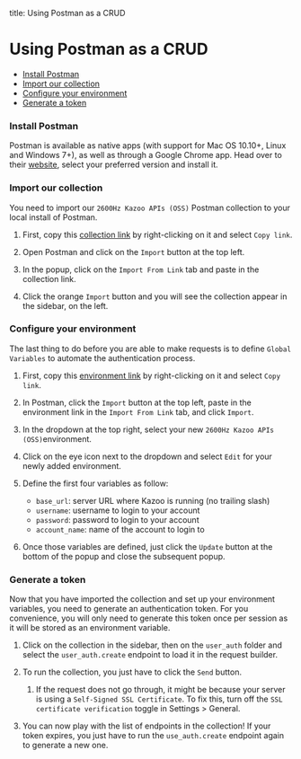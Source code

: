 title: Using Postman as a CRUD

# Using Postman as a CRUD

* [Install Postman](#install-postman)
* [Import our collection](#import-our-collection)
* [Configure your environment](#configure-your-environment)
* [Generate a token](#generate-a-token)

### Install Postman

Postman is available as native apps (with support for Mac OS 10.10+, Linux and Windows 7+), as well as through a Google Chrome app. Head over to their [website](https://www.getpostman.com/apps), select your preferred version and install it.

### Import our collection

You need to import our `2600Hz Kazoo APIs (OSS)` Postman collection to your local install of Postman.

1. First, copy this [collection link][collection] by right-clicking on it and select `Copy link`.

1. Open Postman and click on the `Import` button at the top left.

1. In the popup, click on the `Import From Link` tab and paste in the collection link.

1. Click the orange `Import` button and you will see the collection appear in the sidebar, on the left.

### Configure your environment

The last thing to do before you are able to make requests is to define `Global Variables` to automate the authentication process.

1. First, copy this [environment link][environment] by right-clicking on it and select `Copy link`.

1. In Postman, click the `Import` button at the top left, paste in the environment link in the `Import From Link` tab, and click `Import`.

1. In the dropdown at the top right, select your new `2600Hz Kazoo APIs (OSS)`environment.

1. Click on the eye icon next to the dropdown and select `Edit` for your newly added environment.

1. Define the first four variables as follow:
    - `base_url`: server URL where Kazoo is running (no trailing slash)
    - `username`: username to login to your account
    - `password`: password to login to your account
    - `account_name`: name of the account to login to

1. Once those variables are defined, just click the `Update` button at the bottom of the popup and close the subsequent popup.

### Generate a token

Now that you have imported the collection and set up your environment variables, you need to generate an authentication token. For you convenience, you will only need to generate this token once per session as it will be stored as an environment variable.

1. Click on the collection in the sidebar, then on the `user_auth` folder and select the `user_auth.create` endpoint to load it in the request builder.

1. To run the collection, you just have to click the `Send` button.
    1. If the request does not go through, it might be because your server is using a `Self-Signed SSL Certificate`. To fix this, turn off the `SSL certificate verification` toggle in Settings > General.

1. You can now play with the list of endpoints in the collection! If your token expires, you just have to run the `use_auth.create` endpoint again to generate a new one.


[collection]: https://github.com/2600hz/monster-ui/blob/5.1/docs/postman/2600hz_kazoo_apis_oss.postman_collection.json
[environment]: https://github.com/2600hz/monster-ui/blob/5.1/docs/postman/2600hz_kazoo_apis_oss.postman_environment.json
